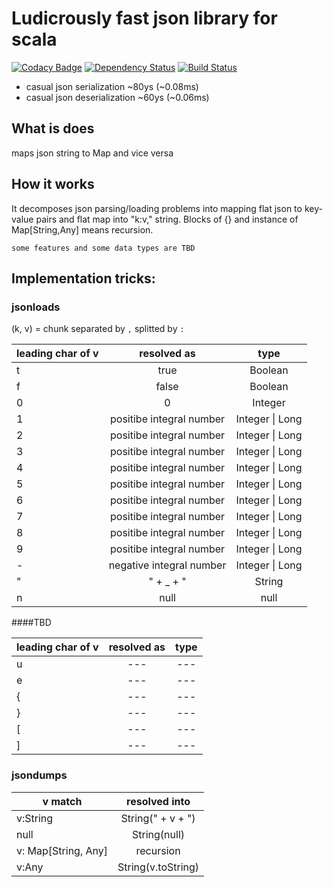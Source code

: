 # Ludicrously fast json library for scala

[![Codacy Badge](https://api.codacy.com/project/badge/Grade/7d84fbd2dcee449885b39c5b1a77c443)](https://www.codacy.com/app/jan-cajthaml/json?utm_source=github.com&amp;utm_medium=referral&amp;utm_content=jancajthaml-scala/json&amp;utm_campaign=Badge_Grade) [![Dependency Status](https://www.versioneye.com/user/projects/57dc1a3f500a3100425c97b3/badge.svg?style=flat-square)](https://www.versioneye.com/user/projects/57dc1a3f500a3100425c97b3) [![Build Status](https://travis-ci.org/jancajthaml-scala/json.svg?branch=master)](https://travis-ci.org/jancajthaml-scala/json)

* casual json serialization ~80ys (~0.08ms)
* casual json deserialization ~60ys (~0.06ms)

## What is does

maps json string to Map and vice versa

## How it works

It decomposes json parsing/loading problems into mapping flat json to key-value pairs and
flat map into "k:v," string. Blocks of {} and instance of Map[String,Any] means recursion.

`some features and some data types are TBD` 

## Implementation tricks:

### jsonloads

(k, v) = chunk separated by `,` splitted by `:`

| leading char of v | resolved as              | type            |
| ----------------- |:------------------------:|:---------------:|
| t                 | true                     | Boolean         |
| f                 | false                    | Boolean         |
| 0                 | 0                        | Integer         |
| 1                 | positibe integral number | Integer \| Long |
| 2                 | positibe integral number | Integer \| Long |
| 3                 | positibe integral number | Integer \| Long |
| 4                 | positibe integral number | Integer \| Long |
| 5                 | positibe integral number | Integer \| Long |
| 6                 | positibe integral number | Integer \| Long |
| 7                 | positibe integral number | Integer \| Long |
| 8                 | positibe integral number | Integer \| Long |
| 9                 | positibe integral number | Integer \| Long |
| -                 | negative integral number | Integer \| Long |
| "                 | " + _ + "                | String          |
| n                 | null                     | null            |

####TBD

| leading char of v | resolved as              | type            |
| ----------------- |:------------------------:|:---------------:|
| u                 | ---                      | ---             |
| e                 | ---                      | ---             |
| {                 | ---                      | ---             |
| }                 | ---                      | ---             |
| [                 | ---                      | ---             |
| ]                 | ---                      | ---             |

### jsondumps

| v match             | resolved into              |
| ------------------- |:--------------------------:|
| v:String            | String(" + v + ")          |
| null                | String(null)               |
| v: Map[String, Any] | recursion                  |
| v:Any               | String(v.toString)         |
